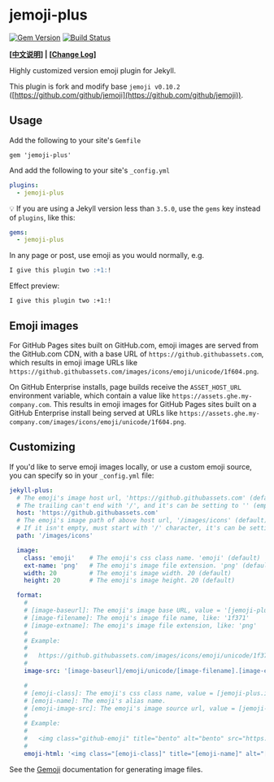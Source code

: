# jemoji-plus

[![Gem Version](https://badge.fury.io/rb/jemoji.svg)](http://badge.fury.io/rb/jemoji)
[![Build Status](https://travis-ci.org/jekyll/jemoji.svg?branch=master)](https://travis-ci.org/jekyll/jemoji)

**[[中文说明](https://github.com/shines77/jemoji-plus/blob/master/README-zhCN.md)] | [[Change Log](https://github.com/shines77/jemoji-plus/blob/master/ChangeLog.md)]**

Highly customized version emoji plugin for Jekyll.

This plugin is fork and modify base `jemoji v0.10.2` ([https://github.com/github/jemoji](https://github.com/github/jemoji)).

## Usage

Add the following to your site's `Gemfile`

```
gem 'jemoji-plus'
```

And add the following to your site's `_config.yml`

```yml
plugins:
  - jemoji-plus
```

💡 If you are using a Jekyll version less than `3.5.0`, use the `gems` key instead of `plugins`, like this:

```yml
gems:
  - jemoji-plus
```

In any page or post, use emoji as you would normally, e.g.

```markdown
I give this plugin two :+1:!
```

Effect preview:

`I give this plugin two :+1:!`

## Emoji images

For GitHub Pages sites built on GitHub.com, emoji images are served from the GitHub.com CDN, with a base URL of `https://github.githubassets.com`, which results in emoji image URLs like `https://github.githubassets.com/images/icons/emoji/unicode/1f604.png`.

On GitHub Enterprise installs, page builds receive the `ASSET_HOST_URL` environment variable, which contain a value like `https://assets.ghe.my-company.com`. This results in emoji images for GitHub Pages sites built on a GitHub Enterprise install being served at URLs like `https://assets.ghe.my-company.com/images/icons/emoji/unicode/1f604.png`.

## Customizing

If you'd like to serve emoji images locally, or use a custom emoji source, you can specify so in your `_config.yml` file:

```yml
jekyll-plus:
  # The emoji's image host url, 'https://github.githubassets.com' (default).
  # The trailing can't end with '/', and it's can be setting to '' (empty string).
  host: 'https://github.githubassets.com'
  # The emoji's image path of above host url, '/images/icons' (default).
  # If it isn't empty, must start with '/' character, it's can be setting to '' (empty string).
  path: '/images/icons'

  image:
    class: 'emoji'    # The emoji's css class name. 'emoji' (default)
    ext-name: 'png'   # The emoji's image file extension. 'png' (default), 'jpg', 'jpeg', 'svg'
    width: 20         # The emoji's image width. 20 (default)
    height: 20        # The emoji's image height. 20 (default)

  format:
    #
    # [image-baseurl]: The emoji's image base URL, value = '[jemoji-plus.host][jemoji-plus.path]'
    # [image-filename]: The emoji's image file name, like: '1f371'
    # [image-extname]: The emoji's image file extension, like: 'png'
    #
    # Example:
    #
    #   https://github.githubassets.com/images/icons/emoji/unicode/1f371.png?v8
    #
    image-src: '[image-baseurl]/emoji/unicode/[image-filename].[image-extname]?v8'

    #
    # [emoji-class]: The emoji's css class name, value = [jemoji-plus.image.class]
    # [emoji-name]: The emoji's alias name.
    # [emoji-image-src]: The emoji's image source url, value = [jemoji-plus.format.image-src]
    #
    # Example:
    #
    #   <img class="github-emoji" title="bento" alt="bento" src="https://github.githubassets.com/images/icons/emoji/unicode/1f371.png?v8" width="20" height="20" />
    #
    emoji-html: '<img class="[emoji-class]" title="[emoji-name]" alt="[emoji-name]" src="[emoji-image-src]" width="[emoji-width]" height="[emoji-height] />'
```

See the [Gemoji](https://github.com/github/gemoji) documentation for generating image files.

